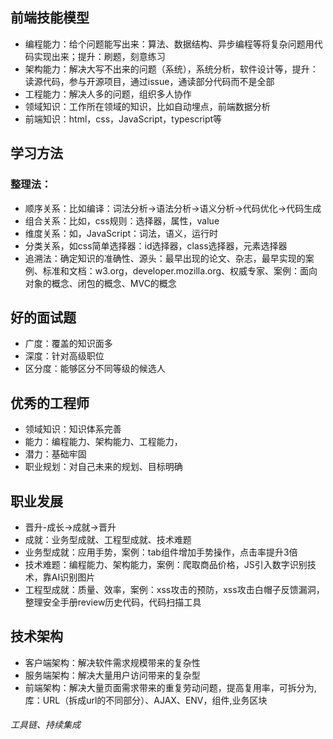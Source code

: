 ## 前端技能模型
- 编程能力：给个问题能写出来：算法、数据结构、异步编程等将复杂问题用代码实现出来；提升：刷题，刻意练习
- 架构能力：解决大写不出来的问题（系统），系统分析，软件设计等，提升：读源代码，参与开源项目，通过issue，通读部分代码而不是全部
- 工程能力：解决人多的问题，组织多人协作
- 领域知识：工作所在领域的知识，比如自动埋点，前端数据分析
- 前端知识：html，css，JavaScript，typescript等

## 学习方法
### 整理法：
- 顺序关系：比如编译：词法分析->语法分析->语义分析->代码优化->代码生成
- 组合关系：比如，css规则：选择器，属性，value
- 维度关系：如，JavaScript：词法，语义，运行时
- 分类关系，如css简单选择器：id选择器，class选择器，元素选择器
- 追溯法：确定知识的准确性、源头：最早出现的论文、杂志，最早实现的案例、标准和文档：w3.org，developer.mozilla.org、权威专家、案例：面向对象的概念、闭包的概念、MVC的概念

## 好的面试题
- 广度：覆盖的知识面多
- 深度：针对高级职位
- 区分度：能够区分不同等级的候选人


## 优秀的工程师
- 领域知识：知识体系完善
- 能力：编程能力、架构能力、工程能力，
- 潜力：基础牢固
- 职业规划：对自己未来的规划、目标明确

## 职业发展
- 晋升-成长->成就->晋升
- 成就：业务型成就、工程型成就、技术难题
- 业务型成就：应用手势，案例：tab组件增加手势操作，点击率提升3倍
- 技术难题：编程能力、架构能力，案例：爬取商品价格，JS引入数字识别技术，靠AI识别图片
- 工程型成就：质量、效率，案例：xss攻击的预防，xss攻击白帽子反馈漏洞，整理安全手册review历史代码，代码扫描工具

## 技术架构
- 客户端架构：解决软件需求规模带来的复杂性
- 服务端架构：解决大量用户访问带来的复杂型
- 前端架构：解决大量页面需求带来的重复劳动问题，提高复用率，可拆分为,库：URL（拆成url的不同部分）、AJAX、ENV，组件,业务区块

###### 工具链、持续集成
